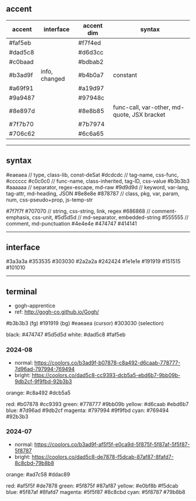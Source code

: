 ## accent

| accent  | interface     | accent dim | syntax                                      |
| ------- | ------------- | ---------- | ------------------------------------------- |
| #faf5eb |               | #f7f4ed    |                                             |
| #dad5c8 |               | #d6d3cc    |                                             |
| #c0baad |               | #bdbab2    |                                             |
| #b3ad9f | info, changed | #b4b0a7    | constant                                    |
| #a69f91 |               | #a19d97    |                                             |
| #9a9487 |               | #97948c    |                                             |
| #8e897d |               | #8e8b85    | func-call, var-other, md-quote, JSX bracket |
| #7f7b70 |               | #7b7974    |                                             |
| #706c62 |               | #6c6a65    |                                             |

---

## syntax

#eaeaea // type, class-lib, const-deSat
#dcdcdc // tag-name, css-func,
#cccccc
#c0c0c0 // func-name, class-inherited, tag-ID, css-value
#b3b3b3
#aaaaaa // separator, regex-escape, md-raw
#9d9d9d // keyword, var-lang, tag-attr, md-heading, JSON
#8e8e8e
#878787 // class, pkg, var, param, num, css-pseudo+prop, js-temp-str

#7f7f7f
#707070 // string, css-string, link, regex
#686868 // comment-emphasis, css-unit,
#5d5d5d // md-separator, embedded-string
#555555 // comment, md-punctuation
#4e4e4e
#474747
#414141

---

## interface

#3a3a3a
#353535
#303030
#2a2a2a
#242424
#1e1e1e
#191919
#151515
#101010

---

## terminal

- gogh-apprentice
- ref: http://gogh-co.github.io/Gogh/

#b3b3b3 (fg)
#191919 (bg)
#eaeaea (cursor)
#303030 (selection)

black: #474747 #5d5d5d
white: #dad5c8 #faf5eb

### 2024-08

- normal: https://coolors.co/b3ad9f-b07878-c8a492-d6caab-778777-7d96ad-797994-769494
- bright: https://coolors.co/dad5c8-cc9393-dcb5a5-ebd6b7-9bb09b-9db2cf-9f9fbd-92b3b3

orange: #c8a492 #dcb5a5

red: #b07878 #cc9393
green: #778777 #9bb09b
yellow: #d6caab #ebd6b7
blue: #7d96ad #9db2cf
magenta: #797994 #9f9fbd
cyan: #769494 #92b3b3

### 2024-07

- normal: https://coolors.co/b3ad9f-af5f5f-e0ca9d-5f875f-5f87af-5f5f87-5f8787
- bright: https://coolors.co/dad5c8-de7878-f5dcab-87af87-8fafd7-8c8cbd-79b8b8

orange: #ad7c58 #ddac89

red: #af5f5f #de7878
green: #5f875f #87af87
yellow: #e0bf8b #f5dcab
blue: #5f87af #8fafd7
magenta: #5f5f87 #8c8cbd
cyan: #5f8787 #79b8b8
